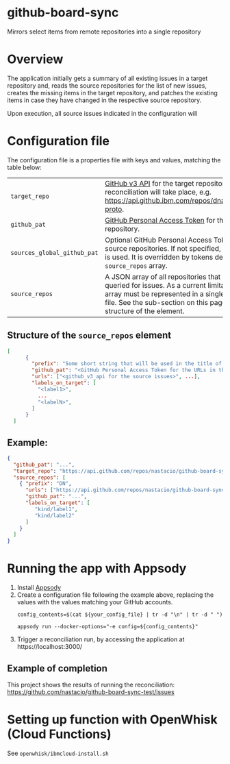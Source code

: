# github-board-sync
Mirrors select items from remote repositories into a single repository

# Overview

The application initially gets a summary of all existing issues in a target repository and, reads the source repositories for the list of new issues, creates the missing items in the target repository, and patches the existing items in case they have changed in the respective source repository.

Upon execution, all source issues indicated in the configuration will 

# Configuration file

The configuration file is a properties file with keys and values, matching the table below:

| | |
|---|---|
| `target_repo` | [GitHub v3 API](https://developer.github.com/v3/) for the target repository where the reconciliation will take place, e.g. https://api.github.ibm.com/repos/dnastaci/oncsuite-proto. |
| `github_pat` | [GitHub Personal Access Token](https://github.com/settings/tokens) for the target repository. |
| `sources_global_github_pat` | Optional GitHub Personal Access Token for all source repositories. If not specified, then `github_pat` is used. It is overridden by tokens defined inside the `source_repos` array. |
| `source_repos`| A JSON array of all repositories that should be queried for issues. As a current limitation, the JSON array must be represented in a single-line inside the file. See the sub-section on this page for the structure of the element. |


## Structure of the `source_repos` element

```json
[
      { 
        "prefix": "Some short string that will be used in the title of the target issue",
        "github_pat": "<GitHub Personal Access Token for the URLs in the 'urls' element.>",
        "urls": ["<github_v3_api for the source issues>", ...],
        "labels_on_target": [
          "<label1>",
          ...
          "<labelN>",
        ]
      }
  ]
```


## Example:

```json
{ 
  "github_pat": "...",
  "target_repo": "https://api.github.com/repos/nastacio/github-board-sync-test",
  "source_repos": [ 
    { "prefix": "DN",
      "urls": ["https://api.github.com/repos/nastacio/github-board-sync/issues?assignee=nastacio&state=all"],
      "github_pat": "...",
      "labels_on_target": [
         "kind/label1",
         "kind/label2"
      ]
    }
  ]
}
```

# Running the app with Appsody

1. Install [Appsody](https://appsody.dev)
1. Create a configuration file following the example above, replacing the values with the values matching your GitHub accounts.
    ```
    config_contents=$(cat ${your_config_file} | tr -d "\n" | tr -d " ")

    appsody run --docker-options="-e config=${config_contents}"
    ```
1. Trigger a reconciliation run, by accessing the application at https://localhost:3000/

## Example of completion

This project shows the results of running the reconciliation:
https://github.com/nastacio/github-board-sync-test/issues


# Setting up function with OpenWhisk (Cloud Functions)

See `openwhisk/ibmcloud-install.sh`
